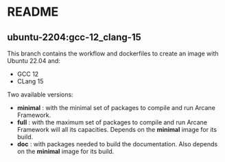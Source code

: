# README
## ubuntu-2204:gcc-12_clang-15

This branch contains the workflow and dockerfiles to create an
image with Ubuntu 22.04 and:
- GCC 12
- CLang 15

Two available versions:
- **minimal** : with the minimal set of packages to compile and 
  run Arcane Framework.
- **full** : with the maximum set of packages to compile and run
  Arcane Framework will all its capacities. Depends on the
  **minimal** image for its build.
- **doc** : with packages needed to build the documentation. Also
  depends on the **minimal** image for its build.
  